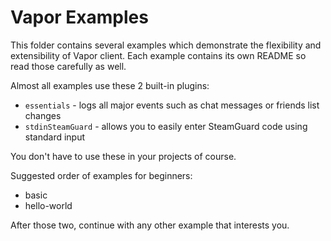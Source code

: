 # Vapor Examples

This folder contains several examples which demonstrate the flexibility and extensibility of Vapor client. Each example contains its own README so read those carefully as well.

Almost all examples use these 2 built-in plugins:

* `essentials` - logs all major events such as chat messages or friends list changes
* `stdinSteamGuard` - allows you to easily enter SteamGuard code using standard input

You don't have to use these in your projects of course.

Suggested order of examples for beginners:

* basic
* hello-world

After those two, continue with any other example that interests you.
